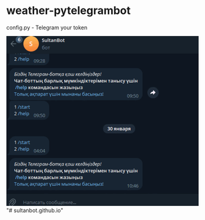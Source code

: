 # weather-pytelegrambot
config.py - Telegram your token

![preview](preview.gif)"# sultanbot.github.io" 
